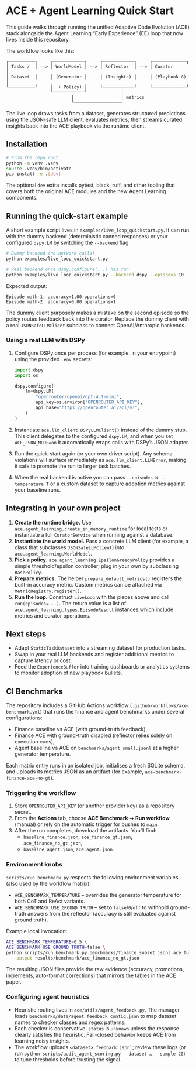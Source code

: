 # ACE + Agent Learning Quick Start

This guide walks through running the unified Adaptive Code Evolution (ACE) stack
alongside the Agent Learning “Early Experience” (EE) loop that now lives inside
this repository.

The workflow looks like this:

```
┌──────────┐     ┌────────────┐     ┌────────────┐     ┌─────────────┐
│ Tasks /  │ --> │ WorldModel │ --> │ Reflector  │ --> │ Curator      │
│ Dataset  │     │ (Generator │     │ (Insights) │     │ (Playbook Δ) │
└──────────┘     │  + Policy) │     └────────────┘     └─────────────┘
                 └────────────┘             │
                         │                  │ metrics
                         └──────────────────┘
```

The live loop draws tasks from a dataset, generates structured predictions using
the JSON-safe LLM client, evaluates metrics, then streams curated insights back
into the ACE playbook via the runtime client.

## Installation

```bash
# From the repo root
python -m venv .venv
source .venv/bin/activate
pip install -e .[dev]
```

The optional `dev` extra installs pytest, black, ruff, and other tooling that
covers both the original ACE modules and the new Agent Learning components.

## Running the quick-start example

A short example script lives in `examples/live_loop_quickstart.py`. It can run
with the dummy backend (deterministic canned responses) or your configured
`dspy.LM` by switching the `--backend` flag.

```bash
# Dummy backend (no network calls)
python examples/live_loop_quickstart.py

# Real backend once dspy.configure(...) has run
python examples/live_loop_quickstart.py --backend dspy --episodes 10
```

Expected output:

```
Episode math-1: accuracy=1.00 operations=0
Episode math-2: accuracy=0.00 operations=1
```

The dummy client purposely makes a mistake on the second episode so the policy
routes feedback back into the curator.  Replace the dummy client with a real
`JSONSafeLLMClient` subclass to connect OpenAI/Anthropic backends.

### Using a real LLM with DSPy

1. Configure DSPy once per process (for example, in your entrypoint) using the
   provided `.env` secrets:

   ```python
   import dspy
   import os

   dspy.configure(
       lm=dspy.LM(
           "openrouter/openai/gpt-4.1-mini",
           api_key=os.environ["OPENROUTER_API_KEY"],
           api_base="https://openrouter.ai/api/v1",
       )
   )
   ```

2. Instantiate `ace.llm_client.DSPyLLMClient()` instead of the dummy stub. This
   client delegates to the configured `dspy.LM`, and when you set
   `ACE_JSON_MODE=on` it automatically wraps calls with DSPy’s JSON adapter.

3. Run the quick-start again (or your own driver script). Any schema violations
   will surface immediately as `ace.llm_client.LLMError`, making it safe to
   promote the run to larger task batches.

4. When the real backend is active you can pass `--episodes N --temperature T`
   or a custom dataset to capture adoption metrics against your baseline runs.

## Integrating in your own project

1. **Create the runtime bridge.** Use `ace.agent_learning.create_in_memory_runtime`
   for local tests or instantiate a full `CuratorService` when running against a
   database.
2. **Instantiate the world model.** Pass a concrete LLM client (for example,
   a class that subclasses `JSONSafeLLMClient`) into
   `ace.agent_learning.WorldModel`.
3. **Pick a policy.** `ace.agent_learning.EpsilonGreedyPolicy` provides a simple
   threshold/epsilon controller; plug in your own by subclassing
   `BasePolicy`.
4. **Prepare metrics.** The helper `prepare_default_metrics()` registers the
   built-in accuracy metric.  Custom metrics can be attached via
   `MetricRegistry.register()`.
5. **Run the loop.** Construct `LiveLoop` with the pieces above and call
   `run(episodes=...)`.  The return value is a list of
   `ace.agent_learning.types.EpisodeResult` instances which include metrics and
   curator operations.

## Next steps

* Adapt `StaticTaskDataset` into a streaming dataset for production tasks.
* Swap in your real LLM backends and register additional metrics to capture
  latency or cost.
* Feed the `ExperienceBuffer` into training dashboards or analytics systems to
  monitor adoption of new playbook bullets.

## CI Benchmarks

The repository includes a GitHub Actions workflow
(`.github/workflows/ace-benchmark.yml`) that runs the finance and agent
benchmarks under several configurations:

- Finance baseline vs ACE (with ground-truth feedback),
- Finance ACE with ground-truth disabled (reflector relies solely on execution
  cues),
- Agent baseline vs ACE on `benchmarks/agent_small.jsonl` at a higher generator
  temperature.

Each matrix entry runs in an isolated job, initialises a fresh SQLite schema,
and uploads its metrics JSON as an artifact (for example,
`ace-benchmark-finance-ace-no-gt`).

### Triggering the workflow

1. Store `OPENROUTER_API_KEY` (or another provider key) as a repository secret.
2. From the **Actions** tab, choose **ACE Benchmark → Run workflow** (manual) or
   rely on the automatic trigger for pushes to `main`.
3. After the run completes, download the artifacts. You’ll find:
   - `baseline_finance.json`, `ace_finance_gt.json`,
     `ace_finance_no_gt.json`,
   - `baseline_agent.json`, `ace_agent.json`.

### Environment knobs

`scripts/run_benchmark.py` respects the following environment variables (also
used by the workflow matrix):

- `ACE_BENCHMARK_TEMPERATURE` – overrides the generator temperature for both CoT
  and ReAct variants.
- `ACE_BENCHMARK_USE_GROUND_TRUTH` – set to `false`/`0`/`off` to withhold
  ground-truth answers from the reflector (accuracy is still evaluated against
  ground truth).

Example local invocation:

```bash
ACE_BENCHMARK_TEMPERATURE=0.5 \
ACE_BENCHMARK_USE_GROUND_TRUTH=false \
python scripts/run_benchmark.py benchmarks/finance_subset.jsonl ace_full \
  --output results/benchmark/ace_finance_no_gt.json
```

The resulting JSON files provide the raw evidence (accuracy, promotions,
increments, auto-format corrections) that mirrors the tables in the ACE paper.

### Configuring agent heuristics

- Heuristic routing lives in `ace/utils/agent_feedback.py`. The manager loads
  `benchmarks/data/agent_feedback_config.json` to map dataset names to checker
  classes and regex patterns.
- Each checker is conservative: `status` is `unknown` unless the response
  clearly satisfies the heuristic. Fail-closed behavior keeps ACE from learning
  noisy insights.
- The workflow uploads `<dataset>.feedback.jsonl`; review these logs (or run
  `python scripts/audit_agent_scoring.py --dataset … --sample 20`) to tune
  thresholds before trusting the signal.
